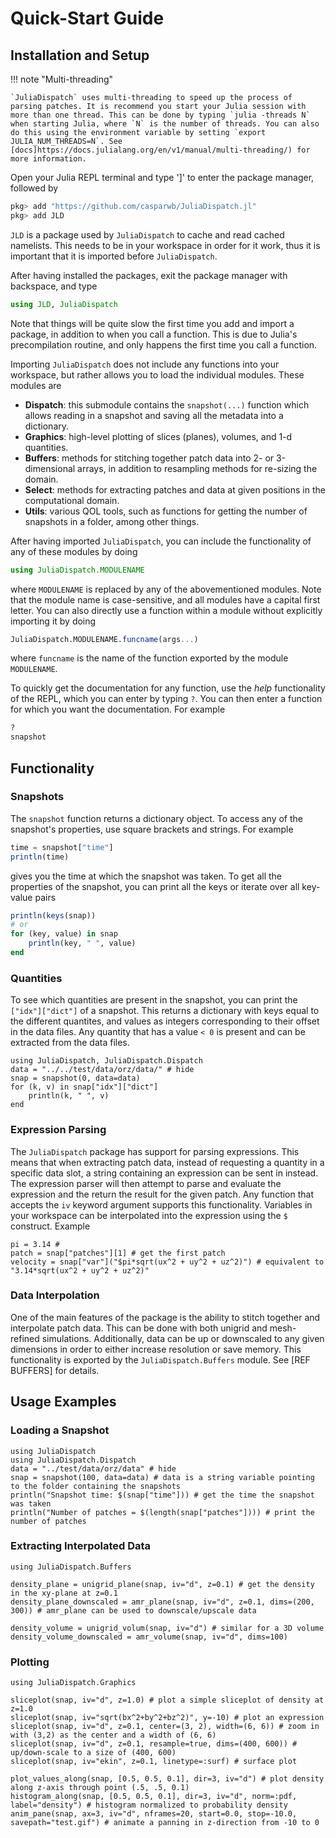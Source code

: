 # Quick-Start Guide


## Installation and Setup

!!! note "Multi-threading"

    `JuliaDispatch` uses multi-threading to speed up the process of parsing patches. It is recommend you start your Julia session with more than one thread. This can be done by typing `julia -threads N` when starting Julia, where `N` is the number of threads. You can also do this using the environment variable by setting `export JULIA_NUM_THREADS=N`. See [docs]https://docs.julialang.org/en/v1/manual/multi-threading/) for more information.

Open your Julia REPL terminal and type ']' to enter the package manager, followed by

```julia
pkg> add "https://github.com/casparwb/JuliaDispatch.jl"
pkg> add JLD
```

`JLD` is a package used by `JuliaDispatch` to cache and read cached namelists. This needs to be in your workspace in order for it work, thus it is important that it is imported before `JuliaDispatch`.

After having installed the packages, exit the package manager with backspace, and type

```julia
using JLD, JuliaDispatch
```

Note that things will be quite slow the first time you add and import a package, in addition to when you call a function. This is due to Julia's precompilation routine, and only happens the first time you call a function.

Importing `JuliaDispatch` does not include any functions into your workspace, but rather allows you to load the individual modules. These modules are

* __Dispatch__: this submodule contains the `snapshot(...)` function which allows reading in a snapshot and saving all the metadata into a dictionary.
* __Graphics__: high-level plotting of slices (planes), volumes, and 1-d quantities.
* __Buffers__: methods for stitching together patch data into 2- or 3-dimensional arrays, in addition to resampling methods for re-sizing the domain.
* __Select__: methods for extracting patches and data at given positions in the computational domain.
* __Utils__:  various QOL tools, such as functions for getting the number of snapshots in a folder, among other things.

After having imported `JuliaDispatch`, you can include the functionality of any of these modules by doing

```julia
using JuliaDispatch.MODULENAME
```

where `MODULENAME` is replaced by any of the abovementioned modules. Note that the module name is case-sensitive, and all modules have a capital first letter. You can also directly use a function within a module without explicitly importing it by doing

```julia
JuliaDispatch.MODULENAME.funcname(args...)
```

where `funcname` is the name of the function exported by the module `MODULENAME`. 

To quickly get the documentation for any function, use the _help_ functionality of the REPL, which you can enter by typing `?`. You can then enter a function for which you want the documentation. For example

```julia
?
snapshot
```

## Functionality

### Snapshots

The `snapshot` function returns a dictionary object. To access any of the snapshot's properties, use square brackets and strings. For example

```julia
time = snapshot["time"]
println(time)
```

gives you the time at which the snapshot was taken. To get all the properties of the snapshot, you can print all the keys or iterate over all key-value pairs

```julia
println(keys(snap))
# or
for (key, value) in snap
    println(key, " ", value)
end
```

### Quantities

To see which quantities are present in the snapshot, you can print the `["idx"]["dict"]` of a snapshot. This returns a dictionary with keys equal to the different quantites, and values as integers corresponding to their offset in the data files. Any quantity that has a value `< 0` is present and can be extracted from the data files.

```@example 1
using JuliaDispatch, JuliaDispatch.Dispatch
data = "../../test/data/orz/data/" # hide
snap = snapshot(0, data=data)
for (k, v) in snap["idx"]["dict"]
    println(k, " ", v)
end
```

### Expression Parsing

The `JuliaDispatch` package has support for parsing expressions. This means that when extracting patch data, instead of requesting a quantity in a specific data slot, a string containing an expression can be sent in instead. The expression parser will then attempt to parse and evaluate the expression and the return the result for the given patch. Any function that accepts the `iv` keyword argument supports this functionality. Variables in your workspace can be interpolated into the expression using the `$` construct. Example

```@example 1
pi = 3.14 #
patch = snap["patches"][1] # get the first patch
velocity = snap["var"]("$pi*sqrt(ux^2 + uy^2 + uz^2)") # equivalent to "3.14*sqrt(ux^2 + uy^2 + uz^2)"
```

### Data Interpolation

One of the main features of the package is the ability to stitch together and interpolate patch data. This can be done with both unigrid and mesh-refined simulations. Additionally, data can be up or downscaled to any given dimensions in order to either increase resolution or save memory. This functionality is exported by the `JuliaDispatch.Buffers` module. See [REF BUFFERS] for details.

## Usage Examples

### Loading a Snapshot

```@example 1
using JuliaDispatch
using JuliaDispatch.Dispatch
data = "../test/data/orz/data" # hide
snap = snapshot(100, data=data) # data is a string variable pointing to the folder containing the snapshots
println("Snapshot time: $(snap["time"])) # get the time the snapshot was taken
println("Number of patches = $(length(snap["patches"]))) # print the number of patches
```

### Extracting Interpolated Data

```@example 1
using JuliaDispatch.Buffers

density_plane = unigrid_plane(snap, iv="d", z=0.1) # get the density in the xy-plane at z=0.1
density_plane_downscaled = amr_plane(snap, iv="d", z=0.1, dims=(200, 300)) # amr_plane can be used to downscale/upscale data

density_volume = unigrid_volum(snap, iv="d") # similar for a 3D volume
density_volume_downscaled = amr_volume(snap, iv="d", dims=100)
```

### Plotting

```@example 1
using JuliaDispatch.Graphics

sliceplot(snap, iv="d", z=1.0) # plot a simple sliceplot of density at z=1.0
sliceplot(snap, iv="sqrt(bx^2+by^2+bz^2)", y=-10) # plot an expression
sliceplot(snap, iv="d", z=0.1, center=(3, 2), width=(6, 6)) # zoom in with (3,2) as the center and a width of (6, 6)
sliceplot(snap, iv="d", z=0.1, resample=true, dims=(400, 600)) # up/down-scale to a size of (400, 600)
sliceplot(snap, iv="ekin", z=0.1, linetype=:surf) # surface plot

plot_values_along(snap, [0.5, 0.5, 0.1], dir=3, iv="d") # plot density along z-axis through point (.5, .5, 0.1)
histogram_along(snap, [0.5, 0.5, 0.1], dir=3, iv="d", norm=:pdf, label="density") # histogram normalized to probability density
anim_pane(snap, ax=3, iv="d", nframes=20, start=0.0, stop=-10.0, savepath="test.gif") # animate a panning in z-direction from -10 to 0 
```